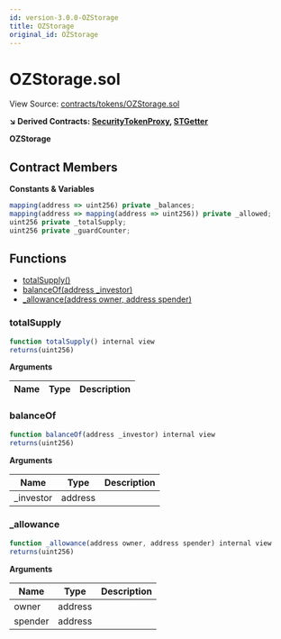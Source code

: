 ```yaml
---
id: version-3.0.0-OZStorage
title: OZStorage
original_id: OZStorage
---
```


# OZStorage.sol

View Source: [contracts/tokens/OZStorage.sol](../../contracts/tokens/OZStorage.sol)

**↘ Derived Contracts: [SecurityTokenProxy](SecurityTokenProxy.md), [STGetter](STGetter.md)**

**OZStorage**

## Contract Members
**Constants & Variables**

```js
mapping(address => uint256) private _balances;
mapping(address => mapping(address => uint256)) private _allowed;
uint256 private _totalSupply;
uint256 private _guardCounter;

```

## Functions

- [totalSupply()](#totalsupply)
- [balanceOf(address _investor)](#balanceof)
- [_allowance(address owner, address spender)](#_allowance)

### totalSupply

```js
function totalSupply() internal view
returns(uint256)
```

**Arguments**

| Name        | Type           | Description  |
| ------------- |------------- | -----|

### balanceOf

```js
function balanceOf(address _investor) internal view
returns(uint256)
```

**Arguments**

| Name        | Type           | Description  |
| ------------- |------------- | -----|
| _investor | address |  | 

### _allowance

```js
function _allowance(address owner, address spender) internal view
returns(uint256)
```

**Arguments**

| Name        | Type           | Description  |
| ------------- |------------- | -----|
| owner | address |  | 
| spender | address |  | 

